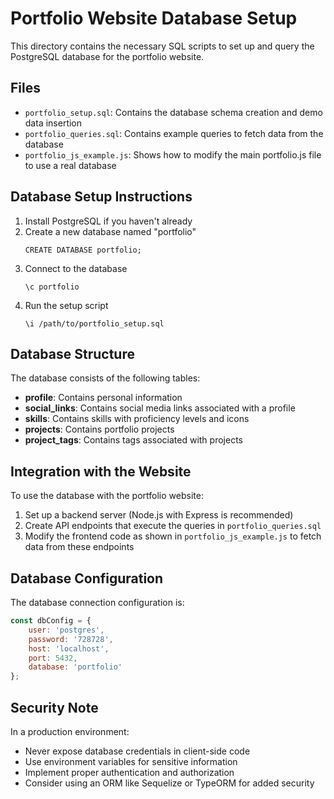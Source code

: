 # Portfolio Website Database Setup

This directory contains the necessary SQL scripts to set up and query the PostgreSQL database for the portfolio website.

## Files

- `portfolio_setup.sql`: Contains the database schema creation and demo data insertion
- `portfolio_queries.sql`: Contains example queries to fetch data from the database
- `portfolio_js_example.js`: Shows how to modify the main portfolio.js file to use a real database

## Database Setup Instructions

1. Install PostgreSQL if you haven't already
2. Create a new database named "portfolio"
   ```
   CREATE DATABASE portfolio;
   ```
3. Connect to the database
   ```
   \c portfolio
   ```
4. Run the setup script
   ```
   \i /path/to/portfolio_setup.sql
   ```

## Database Structure

The database consists of the following tables:

- **profile**: Contains personal information
- **social_links**: Contains social media links associated with a profile
- **skills**: Contains skills with proficiency levels and icons
- **projects**: Contains portfolio projects
- **project_tags**: Contains tags associated with projects

## Integration with the Website

To use the database with the portfolio website:

1. Set up a backend server (Node.js with Express is recommended)
2. Create API endpoints that execute the queries in `portfolio_queries.sql`
3. Modify the frontend code as shown in `portfolio_js_example.js` to fetch data from these endpoints

## Database Configuration

The database connection configuration is:

```javascript
const dbConfig = {
    user: 'postgres',
    password: '728728',
    host: 'localhost',
    port: 5432,
    database: 'portfolio'
};
```

## Security Note

In a production environment:

- Never expose database credentials in client-side code
- Use environment variables for sensitive information
- Implement proper authentication and authorization
- Consider using an ORM like Sequelize or TypeORM for added security